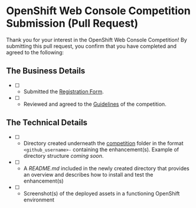 # OpenShift Web Console Competition Submission (Pull Request)

Thank you for your interest in the OpenShift Web Console Competition! By submitting this pull request, you confirm that you have completed and agreed to the following:

## The Business Details

* [ ] - Submitted the [Registration Form](https://bit.ly/ocp4-console-competition-registration).
* [ ] - Reviewed and agreed to the [Guidelines](https://github.com/redhat-developer/openshift-web-console-customizations/blob/master/competition/GUIDELINES.md) of the competition.

## The Technical Details

* [ ] - Directory created underneath the [competition](competition) folder in the format `<github_username>-` containing the enhancement(s). Example of directory structure _coming soon_.
* [ ] - A _README.md_ included in the newly created directory that provides an overview and describes how to install and test the enhancement(s)
* [ ] - Screenshot(s) of the deployed assets in a functioning OpenShift environment
